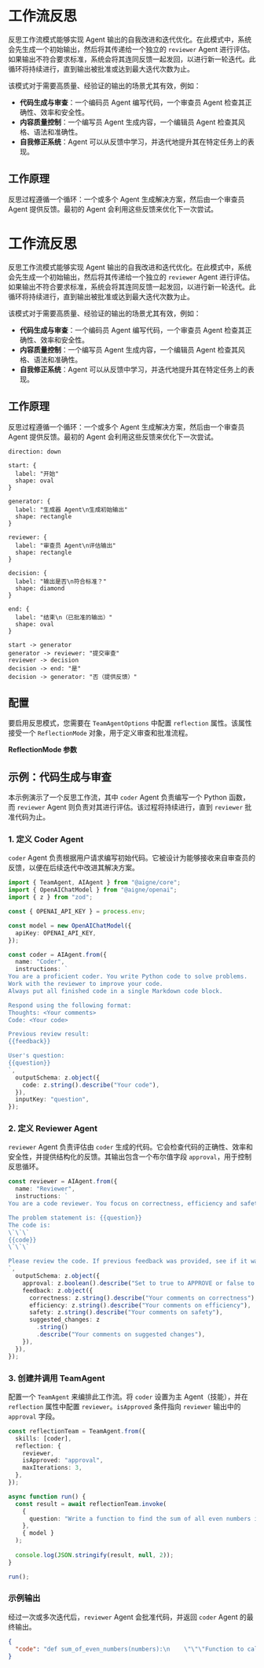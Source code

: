 # 工作流反思

反思工作流模式能够实现 Agent 输出的自我改进和迭代优化。在此模式中，系统会先生成一个初始输出，然后将其传递给一个独立的 `reviewer` Agent 进行评估。如果输出不符合要求标准，系统会将其连同反馈一起发回，以进行新一轮迭代。此循环将持续进行，直到输出被批准或达到最大迭代次数为止。

该模式对于需要高质量、经验证的输出的场景尤其有效，例如：
- **代码生成与审查**：一个编码员 Agent 编写代码，一个审查员 Agent 检查其正确性、效率和安全性。
- **内容质量控制**：一个编写员 Agent 生成内容，一个编辑员 Agent 检查其风格、语法和准确性。
- **自我修正系统**：Agent 可以从反馈中学习，并迭代地提升其在特定任务上的表现。

## 工作原理

反思过程遵循一个循环：一个或多个 Agent 生成解决方案，然后由一个审查员 Agent 提供反馈。最初的 Agent 会利用这些反馈来优化下一次尝试。

# 工作流反思

反思工作流模式能够实现 Agent 输出的自我改进和迭代优化。在此模式中，系统会先生成一个初始输出，然后将其传递给一个独立的 `reviewer` Agent 进行评估。如果输出不符合要求标准，系统会将其连同反馈一起发回，以进行新一轮迭代。此循环将持续进行，直到输出被批准或达到最大迭代次数为止。

该模式对于需要高质量、经验证的输出的场景尤其有效，例如：
- **代码生成与审查**：一个编码员 Agent 编写代码，一个审查员 Agent 检查其正确性、效率和安全性。
- **内容质量控制**：一个编写员 Agent 生成内容，一个编辑员 Agent 检查其风格、语法和准确性。
- **自我修正系统**：Agent 可以从反馈中学习，并迭代地提升其在特定任务上的表现。

## 工作原理

反思过程遵循一个循环：一个或多个 Agent 生成解决方案，然后由一个审查员 Agent 提供反馈。最初的 Agent 会利用这些反馈来优化下一次尝试。

```d2
direction: down

start: { 
  label: "开始"
  shape: oval 
}

generator: {
  label: "生成器 Agent\n生成初始输出"
  shape: rectangle
}

reviewer: {
  label: "审查员 Agent\n评估输出"
  shape: rectangle
}

decision: {
  label: "输出是否\n符合标准？"
  shape: diamond
}

end: {
  label: "结束\n（已批准的输出）"
  shape: oval
}

start -> generator
generator -> reviewer: "提交审查"
reviewer -> decision
decision -> end: "是"
decision -> generator: "否（提供反馈）"
```

## 配置

要启用反思模式，您需要在 `TeamAgentOptions` 中配置 `reflection` 属性。该属性接受一个 `ReflectionMode` 对象，用于定义审查和批准流程。

**ReflectionMode 参数**

<x-field-group>
  <x-field data-name="reviewer" data-type="Agent" data-required="true" data-desc="负责审查输出并提供反馈的 Agent。"></x-field>
  <x-field data-name="isApproved" data-type="((output: Message) => PromiseOrValue<boolean | unknown>) | string" data-required="true" data-desc="一个函数或审查员输出中的字段名，用于确定结果是否被批准。如果是一个函数，它会接收审查员的输出，并应返回一个真值表示批准。如果是一个字符串，则会检查输出中相应字段的真值。"></x-field>
  <x-field data-name="maxIterations" data-type="number" data-required="false" data-default="3" data-desc="在流程终止前，审查-反馈循环的最大次数。这可以防止无限循环。"></x-field>
  <x-field data-name="returnLastOnMaxIterations" data-type="boolean" data-required="false" data-default="false" data-desc="如果设置为 `true`，当达到 `maxIterations` 时，工作流将返回最后一次生成的输出，即使该输出未被批准。如果为 `false`，则会抛出错误。"></x-field>
</x-field-group>

## 示例：代码生成与审查

本示例演示了一个反思工作流，其中 `coder` Agent 负责编写一个 Python 函数，而 `reviewer` Agent 则负责对其进行评估。该过程将持续进行，直到 `reviewer` 批准代码为止。

### 1. 定义 Coder Agent

`coder` Agent 负责根据用户请求编写初始代码。它被设计为能够接收来自审查员的反馈，以便在后续迭代中改进其解决方案。

```typescript
import { TeamAgent, AIAgent } from "@aigne/core";
import { OpenAIChatModel } from "@aigne/openai";
import { z } from "zod";

const { OPENAI_API_KEY } = process.env;

const model = new OpenAIChatModel({
  apiKey: OPENAI_API_KEY,
});

const coder = AIAgent.from({
  name: "Coder",
  instructions: `
You are a proficient coder. You write Python code to solve problems.
Work with the reviewer to improve your code.
Always put all finished code in a single Markdown code block.

Respond using the following format:
Thoughts: <Your comments>
Code: <Your code>

Previous review result:
{{feedback}}

User's question:
{{question}}
`,
  outputSchema: z.object({
    code: z.string().describe("Your code"),
  }),
  inputKey: "question",
});
```

### 2. 定义 Reviewer Agent

`reviewer` Agent 负责评估由 `coder` 生成的代码。它会检查代码的正确性、效率和安全性，并提供结构化的反馈。其输出包含一个布尔值字段 `approval`，用于控制反思循环。

```typescript
const reviewer = AIAgent.from({
  name: "Reviewer",
  instructions: `
You are a code reviewer. You focus on correctness, efficiency and safety of the code.

The problem statement is: {{question}}
The code is:
\`\`\`
{{code}}
\`\`\`

Please review the code. If previous feedback was provided, see if it was addressed.
`,
  outputSchema: z.object({
    approval: z.boolean().describe("Set to true to APPROVE or false to REVISE"),
    feedback: z.object({
      correctness: z.string().describe("Your comments on correctness"),
      efficiency: z.string().describe("Your comments on efficiency"),
      safety: z.string().describe("Your comments on safety"),
      suggested_changes: z
        .string()
        .describe("Your comments on suggested changes"),
    }),
  }),
});
```

### 3. 创建并调用 TeamAgent

配置一个 `TeamAgent` 来编排此工作流。将 `coder` 设置为主 Agent（技能），并在 `reflection` 属性中配置 `reviewer`。`isApproved` 条件指向 `reviewer` 输出中的 `approval` 字段。

```typescript
const reflectionTeam = TeamAgent.from({
  skills: [coder],
  reflection: {
    reviewer,
    isApproved: "approval",
    maxIterations: 3,
  },
});

async function run() {
  const result = await reflectionTeam.invoke(
    {
      question: "Write a function to find the sum of all even numbers in a list.",
    },
    { model }
  );
  
  console.log(JSON.stringify(result, null, 2));
}

run();
```

### 示例输出

经过一次或多次迭代后，`reviewer` Agent 会批准代码，并返回 `coder` Agent 的最终输出。

```json
{
  "code": "def sum_of_even_numbers(numbers):\n    \"\"\"Function to calculate the sum of all even numbers in a list.\"\"\"\n    return sum(number for number in numbers if number % 2 == 0)"
}
```